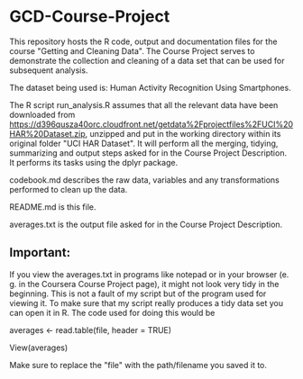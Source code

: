 # GCD-Course-Project
This repository hosts the R code, output and documentation files for the course "Getting and Cleaning Data". The Course Project serves to demonstrate the collection and cleaning of a data set that can be used for subsequent analysis.

The dataset being used is: Human Activity Recognition Using Smartphones.

The R script run_analysis.R assumes that all the relevant data have been downloaded from https://d396qusza40orc.cloudfront.net/getdata%2Fprojectfiles%2FUCI%20HAR%20Dataset.zip, unzipped and put in the working directory within its original folder "UCI HAR Dataset".
It will perform all the merging, tidying, summarizing and output steps asked for in the Course Project Description. It performs its tasks using the dplyr package.

codebook.md describes the raw data, variables and any transformations performed to clean up the data.

README.md is this file.

averages.txt is the output file asked for in the Course Project Description.

## Important:
If you view the averages.txt in programs like notepad or in your browser (e. g. in the Coursera Course Project page), it might not look very tidy in the beginning. This is not a fault of my script but of the program used for viewing it. To make sure that my script really produces a tidy data set you can open it in R. The code used for doing this would be

averages <- read.table(file, header = TRUE)

View(averages)

Make sure to replace the "file" with the path/filename you saved it to.
